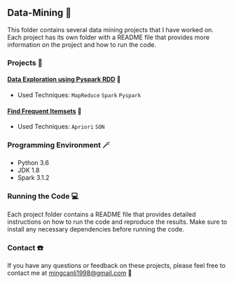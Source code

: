 ## Data-Mining 🔮

This folder contains several data mining projects that I have worked on. Each project has its own folder with a README file that provides more information on the project and how to run the code.

### Projects 🧩

####  **[Data Exploration using Pyspark RDD](https://github.com/ireneli0823/Data-Mining/tree/master/Data%20Exploration%20using%20Pyspark%20RDD)** 📕

- Used Techniques: `MapReduce` `Spark` `Pyspark` 


####  **[Find Frequent Itemsets](https://github.com/ireneli0823/Data-Mining/tree/master/Find%20Frequent%20Itemsets)** 📕

- Used Techniques: `Apriori` `SON` 






### Programming Environment 🪄

- Python 3.6 
- JDK 1.8
- Spark 3.1.2

### Running the Code 💻

Each project folder contains a README file that provides detailed instructions on how to run the code and reproduce the results. Make sure to install any necessary dependencies before running the code.


### Contact ☎️

If you have any questions or feedback on these projects, please feel free to contact me at mingcanli1998@gmail.com 📧
